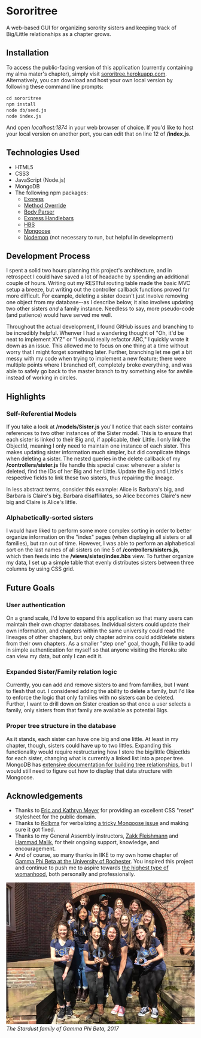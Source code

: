 # Sororitree
A web-based GUI for organizing sorority sisters and keeping track of Big/Little relationships as a chapter grows.

## Installation
To access the public-facing version of this application (currently containing my alma mater's chapter), simply visit [sororitree.herokuapp.com](https://sororitree.herokuapp.com/). Alternatively, you can download and host your own local version by following these command line prompts:

```git clone https://github.com/annabelle-t-taylor/sororitree.git
cd sororitree
npm install
node db/seed.js
node index.js
```

And open *localhost:1874* in your web browser of choice. If you'd like to host your local version on another port, you can edit that on line 12 of **/index.js**.

## Technologies Used
* HTML5
* CSS3
* JavaScript (Node.js)
* MongoDB
* The following npm packages:
    * [Express](https://www.npmjs.com/package/express)
    * [Method Override](https://www.npmjs.com/package/method-override)
    * [Body Parser](https://www.npmjs.com/package/body-parser)
    * [Express Handlebars](https://www.npmjs.com/package/express-handlebars)
    * [HBS](https://www.npmjs.com/package/hbs)
    * [Mongoose](https://www.npmjs.com/package/mongoose)
    * [Nodemon](https://www.npmjs.com/package/nodemon) (not necessary to run, but helpful in development)

## Development Process
I spent a solid two hours planning this project's architecture, and in retrospect I could have saved a lot of headache by spending an additional couple of hours. Writing out my RESTful routing table made the basic MVC setup a breeze, but writing out the controller callback functions proved far more difficult. For example, deleting a sister doesn't just involve removing one object from my database--as I describe below, it also involves updating two other sisters *and* a family instance. Needless to say, more pseudo-code (and patience) would have served me well.

Throughout the actual development, I found GitHub issues and branching to be incredibly helpful. Whenver I had a wandering thought of "Oh, it'd be neat to implement XYZ" or "I should really refactor ABC," I quickly wrote it down as an issue. This allowed me to focus on one thing at a time without worry that I might forget something later. Further, branching let me get a bit messy with my code when trying to implement a new feature; there were multiple points where I branched off, completely broke everything, and was able to safely go back to the master branch to try something else for awhile instead of working in circles.

## Highlights
### Self-Referential Models
If you take a look at **/models/Sister.js** you'll notice that each sister contains references to two other instances of the Sister model. This is to ensure that each sister is linked to their Big and, if applicable, their Little. I only link the ObjectId, meaning I only need to maintain one instance of each sister. This makes updating sister information much simpler, but did complicate things when deleting a sister. The nested queries in the delete callback of my **/controllers/sister.js** file handle this special case: whenever a sister is deleted, find the IDs of her Big and her Little. Update the Big and Little's respective fields to link these two sisters, thus repairing the lineage.

In less abstract terms, consider this example: Alice is Barbara's big, and Barbara is Claire's big. Barbara disaffiliates, so Alice becomes Claire's new big and Claire is Alice's little.

### Alphabetically-sorted sisters
I would have liked to perform some more complex sorting in order to better organize information on the "index" pages (when displaying all sisters or all families), but ran out of time. However, I was able to perform an alphabetical sort on the last names of all sisters on line 5 of **/controllers/sisters.js**, which then feeds into the **/views/sister/index.hbs** view. To further organize my data, I set up a simple table that evenly distributes sisters between three columns by using CSS grid.

## Future Goals
### User authentication
On a grand scale, I'd love to expand this application so that many users can maintain their own chapter databases. Individual sisters could update their own information, and chapters within the same university could read the lineages of other chapters, but only chapter admins could add/delete sisters from their own chapters. As a smaller "step one" goal, though, I'd like to add in simple authentication for myself so that anyone visiting the Heroku site can view my data, but only I can edit it.

### Expanded Sister/Family relation logic
Currently, you can add and remove sisters to and from families, but I want to flesh that out. I considered adding the ability to delete a family, but I'd like to enforce the logic that only families with no sisters can be deleted. Further, I want to drill down on Sister creation so that once a user selects a family, only sisters from that family are available as potential Bigs.

### Proper tree structure in the database
As it stands, each sister can have one big and one little. At least in my chapter, though, sisters could have up to two littles. Expanding this functionality would require restructuring how I store the big/little ObjectIds for each sister, changing what is currently a linked list into a proper tree. MongoDB has [extensive documentation for building tree relationships](https://docs.mongodb.com/manual/applications/data-models-tree-structures/), but I would still need to figure out how to display that data structure with Mongoose.

## Acknowledgements
* Thanks to [Eric and Kathryn Meyer](https://meyerweb.com/eric/tools/css/reset/) for providing an excellent CSS "reset" stylesheet for the public domain.
* Thanks to [Kolbma](https://github.com/kolbma) for verbalizing [a tricky Mongoose issue](https://github.com/Automattic/mongoose/issues/6997) and making sure it got fixed.
* Thanks to my General Assembly instructors, [Zakk Fleishmann](https://github.com/ZakkMan) and [Hammad Malik](https://github.com/tomatohammado), for their ongoing support, knowledge, and encouragement. 
* And of course, so many thanks in IIKE to my own home chapter of [Gamma Phi Beta at the University of Rochester](http://rochestergammaphi.weebly.com/). You inspired this project and continue to push me to aspire towards [the highest type of womanhood](http://gammaphibetahistory.org/to-inspire-the-highest-type-of-womanhood/), both personally and professionally.

![alt text](https://github.com/annabelle-t-taylor/sororitree/blob/master/public/chapter.jpg "The Stardust family of Gamma Phi Beta, 2017")
*The Stardust family of Gamma Phi Beta, 2017*